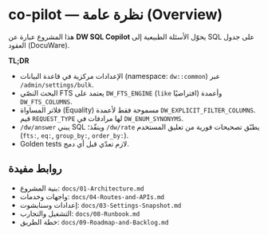 # co-pilot — نظرة عامة (Overview)

هذا المشروع عبارة عن **DW SQL Copilot** يحوّل الأسئلة الطبيعية إلى SQL على جدول العقود (DocuWare).

**TL;DR**
- الإعدادات مركزية في قاعدة البيانات (namespace: `dw::common`) عبر `/admin/settings/bulk`.
- البحث النصّي FTS يعتمد على `DW_FTS_ENGINE` (`like` افتراضيًا) وأعمدة `DW_FTS_COLUMNS`.
- فلاتر المساواة (Equality) مسموحة فقط لأعمدة `DW_EXPLICIT_FILTER_COLUMNS`. قيم `REQUEST_TYPE` لها مرادفات في `DW_ENUM_SYNONYMS`.
- `/dw/answer` يبني SQL وينفّذ؛ `/dw/rate` يطبّق تصحيحات فورية من تعليق المستخدم (`fts:`, `eq:`, `group_by:`, `order_by:`).
- Golden tests لازم تعدّي قبل أي دمج.

## روابط مفيدة
- بنية المشروع: `docs/01-Architecture.md`
- واجهات وخدمات: `docs/04-Routes-and-APIs.md`
- إعدادات وسنابشوت: `docs/03-Settings-Snapshot.md`
- التشغيل والتجارب: `docs/08-Runbook.md`
- خطة الطريق: `docs/09-Roadmap-and-Backlog.md`
